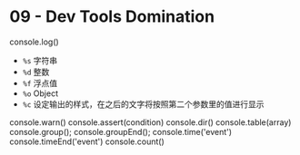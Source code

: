 # 09 - Dev Tools Domination

console.log()
- `%s` 字符串
- `%d` 整数
- `%f` 浮点值
- `%o` Object
- `%c` 设定输出的样式，在之后的文字将按照第二个参数里的值进行显示

console.warn()
console.assert(condition)
console.dir()
console.table(array)
console.group();
console.groupEnd();
console.time('event')
console.timeEnd('event')
console.count()